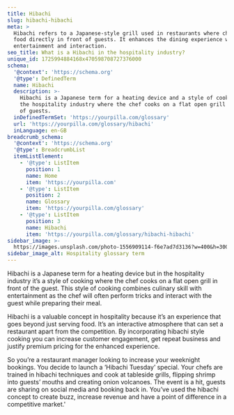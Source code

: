 ```yaml
---
title: Hibachi
slug: hibachi-hibachi
meta: >
  Hibachi refers to a Japanese-style grill used in restaurants where chefs cook
  food directly in front of guests. It enhances the dining experience with
  entertainment and interaction.
seo_title: What is a Hibachi in the hospitality industry?
unique_id: 1725994884168x470598708727376000
schema:
  '@context': 'https://schema.org'
  '@type': DefinedTerm
  name: Hibachi
  description: >-
    Hibachi is a Japanese term for a heating device and a style of cooking in
    the hospitality industry where the chef cooks on a flat open grill in front
    of guests.
  inDefinedTermSet: 'https://yourpilla.com/glossary'
  url: 'https://yourpilla.com/glossary/hibachi'
  inLanguage: en-GB
breadcrumb_schema:
  '@context': 'https://schema.org'
  '@type': BreadcrumbList
  itemListElement:
    - '@type': ListItem
      position: 1
      name: Home
      item: 'https://yourpilla.com'
    - '@type': ListItem
      position: 2
      name: Glossary
      item: 'https://yourpilla.com/glossary'
    - '@type': ListItem
      position: 3
      name: Hibachi
      item: 'https://yourpilla.com/glossary/hibachi-hibachi'
sidebar_image: >-
  https://images.unsplash.com/photo-1556909114-f6e7ad7d3136?w=400&h=300&fit=crop&auto=format
sidebar_image_alt: Hospitality glossary term
---
```

Hibachi is a Japanese term for a heating device but in the hospitality industry it’s a style of cooking where the chef cooks on a flat open grill in front of the guest. This style of cooking combines culinary skill with entertainment as the chef will often perform tricks and interact with the guest while preparing their meal.

Hibachi is a valuable concept in hospitality because it’s an experience that goes beyond just serving food. It’s an interactive atmosphere that can set a restaurant apart from the competition. By incorporating hibachi style cooking you can increase customer engagement, get repeat business and justify premium pricing for the enhanced experience.

So you’re a restaurant manager looking to increase your weeknight bookings. You decide to launch a ‘Hibachi Tuesday’ special. Your chefs are trained in hibachi techniques and cook at tableside grills, flipping shrimp into guests’ mouths and creating onion volcanoes. The event is a hit, guests are sharing on social media and booking back in. You’ve used the hibachi concept to create buzz, increase revenue and have a point of difference in a competitive market.'
